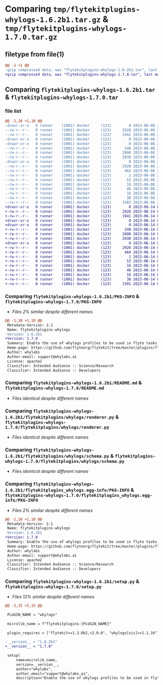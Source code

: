 # Comparing `tmp/flytekitplugins-whylogs-1.6.2b1.tar.gz` & `tmp/flytekitplugins-whylogs-1.7.0.tar.gz`

## filetype from file(1)

```diff
@@ -1 +1 @@
-gzip compressed data, was "flytekitplugins-whylogs-1.6.2b1.tar", last modified: Thu Jun  8 23:49:54 2023, max compression
+gzip compressed data, was "flytekitplugins-whylogs-1.7.0.tar", last modified: Wed Jun 14 04:33:36 2023, max compression
```

## Comparing `flytekitplugins-whylogs-1.6.2b1.tar` & `flytekitplugins-whylogs-1.7.0.tar`

### file list

```diff
@@ -1,18 +1,18 @@
-drwxr-xr-x   0 runner    (1001) docker     (123)        0 2023-06-08 23:49:54.887291 flytekitplugins-whylogs-1.6.2b1/
--rw-r--r--   0 runner    (1001) docker     (123)     2928 2023-06-08 23:49:54.887291 flytekitplugins-whylogs-1.6.2b1/PKG-INFO
--rw-r--r--   0 runner    (1001) docker     (123)     1941 2023-06-08 23:49:15.000000 flytekitplugins-whylogs-1.6.2b1/README.md
-drwxr-xr-x   0 runner    (1001) docker     (123)        0 2023-06-08 23:49:54.883291 flytekitplugins-whylogs-1.6.2b1/flytekitplugins/
-drwxr-xr-x   0 runner    (1001) docker     (123)        0 2023-06-08 23:49:54.883291 flytekitplugins-whylogs-1.6.2b1/flytekitplugins/whylogs/
--rw-r--r--   0 runner    (1001) docker     (123)      240 2023-06-08 23:49:15.000000 flytekitplugins-whylogs-1.6.2b1/flytekitplugins/whylogs/__init__.py
--rw-r--r--   0 runner    (1001) docker     (123)     2800 2023-06-08 23:49:15.000000 flytekitplugins-whylogs-1.6.2b1/flytekitplugins/whylogs/renderer.py
--rw-r--r--   0 runner    (1001) docker     (123)     2030 2023-06-08 23:49:15.000000 flytekitplugins-whylogs-1.6.2b1/flytekitplugins/whylogs/schema.py
-drwxr-xr-x   0 runner    (1001) docker     (123)        0 2023-06-08 23:49:54.887291 flytekitplugins-whylogs-1.6.2b1/flytekitplugins_whylogs.egg-info/
--rw-r--r--   0 runner    (1001) docker     (123)     2928 2023-06-08 23:49:54.000000 flytekitplugins-whylogs-1.6.2b1/flytekitplugins_whylogs.egg-info/PKG-INFO
--rw-r--r--   0 runner    (1001) docker     (123)      464 2023-06-08 23:49:54.000000 flytekitplugins-whylogs-1.6.2b1/flytekitplugins_whylogs.egg-info/SOURCES.txt
--rw-r--r--   0 runner    (1001) docker     (123)        1 2023-06-08 23:49:54.000000 flytekitplugins-whylogs-1.6.2b1/flytekitplugins_whylogs.egg-info/dependency_links.txt
--rw-r--r--   0 runner    (1001) docker     (123)       53 2023-06-08 23:49:54.000000 flytekitplugins-whylogs-1.6.2b1/flytekitplugins_whylogs.egg-info/entry_points.txt
--rw-r--r--   0 runner    (1001) docker     (123)       16 2023-06-08 23:49:54.000000 flytekitplugins-whylogs-1.6.2b1/flytekitplugins_whylogs.egg-info/namespace_packages.txt
--rw-r--r--   0 runner    (1001) docker     (123)       46 2023-06-08 23:49:54.000000 flytekitplugins-whylogs-1.6.2b1/flytekitplugins_whylogs.egg-info/requires.txt
--rw-r--r--   0 runner    (1001) docker     (123)       16 2023-06-08 23:49:54.000000 flytekitplugins-whylogs-1.6.2b1/flytekitplugins_whylogs.egg-info/top_level.txt
--rw-r--r--   0 runner    (1001) docker     (123)       38 2023-06-08 23:49:54.887291 flytekitplugins-whylogs-1.6.2b1/setup.cfg
--rw-r--r--   0 runner    (1001) docker     (123)     1503 2023-06-08 23:49:38.000000 flytekitplugins-whylogs-1.6.2b1/setup.py
+drwxr-xr-x   0 runner    (1001) docker     (123)        0 2023-06-14 04:33:36.409446 flytekitplugins-whylogs-1.7.0/
+-rw-r--r--   0 runner    (1001) docker     (123)     2926 2023-06-14 04:33:36.409446 flytekitplugins-whylogs-1.7.0/PKG-INFO
+-rw-r--r--   0 runner    (1001) docker     (123)     1941 2023-06-14 04:33:05.000000 flytekitplugins-whylogs-1.7.0/README.md
+drwxr-xr-x   0 runner    (1001) docker     (123)        0 2023-06-14 04:33:36.409446 flytekitplugins-whylogs-1.7.0/flytekitplugins/
+drwxr-xr-x   0 runner    (1001) docker     (123)        0 2023-06-14 04:33:36.409446 flytekitplugins-whylogs-1.7.0/flytekitplugins/whylogs/
+-rw-r--r--   0 runner    (1001) docker     (123)      240 2023-06-14 04:33:05.000000 flytekitplugins-whylogs-1.7.0/flytekitplugins/whylogs/__init__.py
+-rw-r--r--   0 runner    (1001) docker     (123)     2800 2023-06-14 04:33:05.000000 flytekitplugins-whylogs-1.7.0/flytekitplugins/whylogs/renderer.py
+-rw-r--r--   0 runner    (1001) docker     (123)     2030 2023-06-14 04:33:05.000000 flytekitplugins-whylogs-1.7.0/flytekitplugins/whylogs/schema.py
+drwxr-xr-x   0 runner    (1001) docker     (123)        0 2023-06-14 04:33:36.409446 flytekitplugins-whylogs-1.7.0/flytekitplugins_whylogs.egg-info/
+-rw-r--r--   0 runner    (1001) docker     (123)     2926 2023-06-14 04:33:36.000000 flytekitplugins-whylogs-1.7.0/flytekitplugins_whylogs.egg-info/PKG-INFO
+-rw-r--r--   0 runner    (1001) docker     (123)      464 2023-06-14 04:33:36.000000 flytekitplugins-whylogs-1.7.0/flytekitplugins_whylogs.egg-info/SOURCES.txt
+-rw-r--r--   0 runner    (1001) docker     (123)        1 2023-06-14 04:33:36.000000 flytekitplugins-whylogs-1.7.0/flytekitplugins_whylogs.egg-info/dependency_links.txt
+-rw-r--r--   0 runner    (1001) docker     (123)       53 2023-06-14 04:33:36.000000 flytekitplugins-whylogs-1.7.0/flytekitplugins_whylogs.egg-info/entry_points.txt
+-rw-r--r--   0 runner    (1001) docker     (123)       16 2023-06-14 04:33:36.000000 flytekitplugins-whylogs-1.7.0/flytekitplugins_whylogs.egg-info/namespace_packages.txt
+-rw-r--r--   0 runner    (1001) docker     (123)       46 2023-06-14 04:33:36.000000 flytekitplugins-whylogs-1.7.0/flytekitplugins_whylogs.egg-info/requires.txt
+-rw-r--r--   0 runner    (1001) docker     (123)       16 2023-06-14 04:33:36.000000 flytekitplugins-whylogs-1.7.0/flytekitplugins_whylogs.egg-info/top_level.txt
+-rw-r--r--   0 runner    (1001) docker     (123)       38 2023-06-14 04:33:36.409446 flytekitplugins-whylogs-1.7.0/setup.cfg
+-rw-r--r--   0 runner    (1001) docker     (123)     1501 2023-06-14 04:33:24.000000 flytekitplugins-whylogs-1.7.0/setup.py
```

### Comparing `flytekitplugins-whylogs-1.6.2b1/PKG-INFO` & `flytekitplugins-whylogs-1.7.0/PKG-INFO`

 * *Files 2% similar despite different names*

```diff
@@ -1,10 +1,10 @@
 Metadata-Version: 2.1
 Name: flytekitplugins-whylogs
-Version: 1.6.2b1
+Version: 1.7.0
 Summary: Enable the use of whylogs profiles to be used in flyte tasks to get aggregate statistics about data.
 Home-page: https://github.com/flyteorg/flytekit/tree/master/plugins/flytekit-whylogs
 Author: whylabs
 Author-email: support@whylabs.ai
 License: apache2
 Classifier: Intended Audience :: Science/Research
 Classifier: Intended Audience :: Developers
```

### Comparing `flytekitplugins-whylogs-1.6.2b1/README.md` & `flytekitplugins-whylogs-1.7.0/README.md`

 * *Files identical despite different names*

### Comparing `flytekitplugins-whylogs-1.6.2b1/flytekitplugins/whylogs/renderer.py` & `flytekitplugins-whylogs-1.7.0/flytekitplugins/whylogs/renderer.py`

 * *Files identical despite different names*

### Comparing `flytekitplugins-whylogs-1.6.2b1/flytekitplugins/whylogs/schema.py` & `flytekitplugins-whylogs-1.7.0/flytekitplugins/whylogs/schema.py`

 * *Files identical despite different names*

### Comparing `flytekitplugins-whylogs-1.6.2b1/flytekitplugins_whylogs.egg-info/PKG-INFO` & `flytekitplugins-whylogs-1.7.0/flytekitplugins_whylogs.egg-info/PKG-INFO`

 * *Files 2% similar despite different names*

```diff
@@ -1,10 +1,10 @@
 Metadata-Version: 2.1
 Name: flytekitplugins-whylogs
-Version: 1.6.2b1
+Version: 1.7.0
 Summary: Enable the use of whylogs profiles to be used in flyte tasks to get aggregate statistics about data.
 Home-page: https://github.com/flyteorg/flytekit/tree/master/plugins/flytekit-whylogs
 Author: whylabs
 Author-email: support@whylabs.ai
 License: apache2
 Classifier: Intended Audience :: Science/Research
 Classifier: Intended Audience :: Developers
```

### Comparing `flytekitplugins-whylogs-1.6.2b1/setup.py` & `flytekitplugins-whylogs-1.7.0/setup.py`

 * *Files 12% similar despite different names*

```diff
@@ -2,15 +2,15 @@
 
 PLUGIN_NAME = "whylogs"
 
 microlib_name = f"flytekitplugins-{PLUGIN_NAME}"
 
 plugin_requires = ["flytekit>=1.3.0b2,<2.0.0", "whylogs[viz]>=1.1.16"]
 
-__version__ = "1.6.2b1"
+__version__ = "1.7.0"
 
 setup(
     name=microlib_name,
     version=__version__,
     author="whylabs",
     author_email="support@whylabs.ai",
     description="Enable the use of whylogs profiles to be used in flyte tasks to get aggregate statistics about data.",
```

